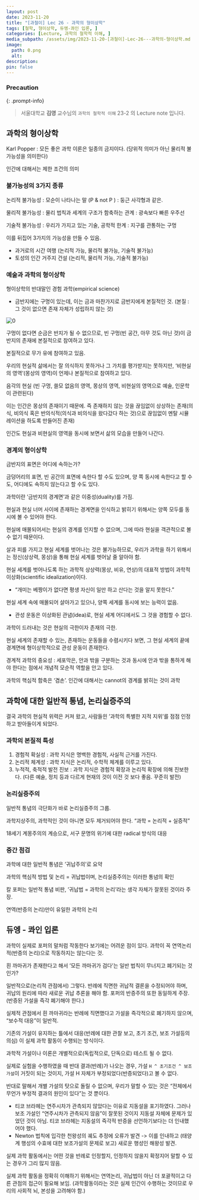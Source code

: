 ```yaml
---
layout: post
date: 2023-11-20
title: "[과철이] Lec 26 - 과학의 형이상학"
tags: [철학, 형이상학, 듀엥-콰인 입론, ]
categories: [Lecture, 과학의 철학적 이해, ]
media_subpath: /assets/img/2023-11-20-[과철이]-Lec-26---과학의-형이상학.md
image:
  path: 0.png
  alt:  
description:  
pin: false
---
```



### Precaution


{: .prompt-info}


> 서울대학교 **김영** 교수님의 `과학의 철학적 이해` 23-2 의 Lecture note 입니다. 


## 과학의 형이상학


Karl Popper : 모든 좋은 과학 이론은 일종의 금지이다. (당위적 의미가 아닌 물리적 불가능성을 의미한다)


인간에 대해서는 제한 조건의 의미


### 불가능성의 3가지 종류


논리적 불가능성 : 모순이 나타나는 말 (P & not P ) : 둥근 사각형과 같은.


물리적 불가능성 : 물리 법칙과 세계의 구조가 함축하는 관계 : 광속보다 빠른 우주선


기술적 불가능성 : 우리가 가지고 있는 기술, 공학적 한계 : 지구를 관통하는 구멍


이를 뒤집어 3가지의 가능성을 만들 수 있음.

- 과거로의 시간 여행 (논리적 가능, 물리적 불가능, 기술적 불가능)
- 토성의 인간 거주지 건설 (논리적, 물리적 가능, 기술적 불가능)

### 예술과 과학의 형이상학


형이상학의 반대말인 경험 과학(empirical science)

- 금반지에는 구멍이 있는데, 이는 금과 마찬가지로 금반지에게 본질적인 것. (본질 : 그 것이 없으면 존재 자체가 성립하지 않는 것)

![0](/0.png)


구멍이 없다면 순금은 반지가 될 수 없으므로, 빈 구멍(빈 공간, 아무 것도 아닌 것)이 금반지의 존재에 본질적으로 참여하고 있다.


본질적으로 무가 유에 참여하고 있음.


우리의 현실적 삶에서는 잘 의식하지 못하거나 그 가치를 평가받지는 못하지만, ‘비현실의 영역’(몽상의 영역)이 언제나 본질적으로 참여하고 있다.


음각의 현실 (빈 구멍, 쓸모 없음의 영역, 몽상의 영역, 비현실의 영역으로 예술, 인문학이 관련된다)


이는 인간은 몽상의 존재이기 때문에. 즉 존재하지 않는 것을 끊임없이 상상하는 존재(의식, 비의식 혹은 반의식적(의식과 비의식을 왔다갔다 하는 것)으로 끊임없이 멘탈 시뮬레이션을 하도록 만들어진 존재)


인간도 현실과 비현실의 영역을 동시에 보면서 삶의 모습을 만들어 나간다.


### 경계의 형이상학


금반지의 표면은 어디에 속하는가?


금덩어리의 표면, 빈 공간의 표면에 속한다 할 수도 있으며, 양 쪽 동시에 속한다고 할 수도, 어디에도 속하지 않는다고 할 수도 있다.


과학이란 ’금반지의 경계면’과 같은 이중성(duality)를 가짐.


현실과 현실 너머 사이에 존재하는 경계면을 인식하고 밝히기 위해서는 양쪽 모두를 동시에 볼 수 있어야 한다.


현실에 매몰되어서는 현실의 경계를 인지할 수 없으며, 그에 따라 현실을 객관적으로 볼 수 없기 때문이다.


살과 피를 가지고 현실 세계를 벗어나는 것은 불가능하므로, 우리가 과학을 하기 위해서는 정신(상상력, 몽상)을 통해 현실 세계를 벗어날 줄 알아야 함.


현실 세계를 벗어나도록 하는 과학적 상상력(몽상, 비유, 연상)의 대표적 방법이 과학적 이상화(scientific idealization)이다.

- “개미는 베짱이가 없다면 평생 자신이 일만 하고 산다는 것을 알지 못한다.”

현실 세계 속에 매몰되어 살아가고 있으나, 양쪽 세계를 동시에 보는 능력이 없음.

- 관성 운동은 이상화된 관념(idea)로, 현실 세계 어디에서도 그 것을 경험할 수 없다.

과학이 드러내는 것은 현실의 극한이자 존재의 극한.


현실 세계의 존재할 수 있는, 존재하는 운동들을 수렴시키다 보면, 그 현실 세계의 끝에 경계면에 형이상학적으로 관성 운동이 존재한다.


경계적 과학의 중요성 : 세포막은, 안과 밖을 구분하는 것과 동시에 안과 밖을 통하게 해야 한다는 점에서 개념적 모순적 역할을 안고 있다.


과학의 핵심적 함축은 ‘겸손’. 인간에 대해서는 cannot의 경계를 밝히는 것이 과학


## 과학에 대한 일반적 통념, 논리실증주의


결국 과학의 현실적 위력은 커져 왔고, 사람들읜 ’과학의 특별한 지적 지위’를 점점 인정하고 받아들이게 되었다.


### 과학의 본질적 특성

1. 경험적 확실성 : 과학 지식은 명백한 경험적, 사실적 근거를 가진다.
2. 논리적 체계성 : 과학 지식은 논리적, 수학적 체계를 이루고 있다.
3. 누적적, 축적적 발전 진보 : 과학 지식은 경험적 확장과 논리적 확장에 의해 진보한다. (다른 예술, 정치 등과 다르게 현재의 것이 이전 것 보다 좋음. 꾸준히 발전)

### 논리실증주의


일반적 통념의 극단화가 바로 논리실증주의 그룹.


과학지상주의, 과학적인 것이 아니면 모두 제거되어야 한다. “과학 = 논리적 + 실증적”


18세기 계몽주의의 계승으로, 서구 문명의 위기에 대한 radical 방식의 대응


### 중간 점검


과학에 대한 일반적 통념은 ’귀납주의’로 요약


과학의 핵심적 방법 및 논리 = 귀납법이며, 논리실증주의는 이러한 통념의 확인


칼 포퍼는 일반적 통념 비판, ’귀납법 = 과학의 논리’라는 생각 자체가 잘못된 것이라 주장.


연역(반증의 논리)만이 유일한 과학의 논리


## 듀엥 - 콰인 입론


과학이 실제로 포퍼의 말처럼 작동한다 보기에는 어려운 점이 있다. 과학이 꼭 연역논리적(반증의 논리)으로 작동하지는 않는다는 것.


흰 까마귀가 존재한다고 해서 ’모든 까마귀가 검다’는 일반 법칙이 무너지고 폐기되는 것인가?


일반적으로(논리적 관점에서) 그렇다. 반례에 직면한 귀납적 결론을 수정되어야 하며, 귀납의 원리에 따라 새로운 귀납 추론을 해야 함. 포퍼의 반증주의 또한 동일하게 주장. (반증된 가설을 즉각 폐기해야 한다.)


실제적 관점에서 흰 까마귀라는 반례에 직면했다고 가설을 즉각적으로 폐기하지 않으며, “보수적 대응”이 일반적.


기존의 가설이 유지하는 틀에서 대응(반례에 대한 관찰 보고, 초기 조건, 보조 가설등의 의심) 이 실제 과학 활동이 수행되는 방식이다.


과학적 가설이나 이론은 개별적으로(독립적으로, 단독으로) 테스트 될 수 없다.


실제로 실험을 수행하였을 때 반대 결과(반례)가 나오는 경우, 가설 `H ^ 초기조건 ^ 보조 가설`이 거짓이 되는 것이지, 가설 H 자체가 부정되었다(반증되었다)고 볼 수 없다.


반대로 말해서 개별 가설의 탓으로 돌릴 수 없으며, 우리가 말할 수 있는 것은 “전체에서 무언가 부정적 결과의 원인이 있다”는 것 뿐이다.

- 티코 브라헤는 연주시차가 관측되지 않았다는 이유로 지동설을 포기하였다. 그러나 보조 가설인 “연주시차가 관측되지 않음”이 잘못된 것이지 지동설 자체에 문제가 있었던 것이 아님. 티코 브라헤는 지동설의 즉각적 반증을 선언하기보다는 더 인내했어야 했다.
- Newton 법칙에 입각한 천왕성의 궤도 추정에 오류가 발견 -> 이를 인내하고 (태양계 행성의 수효에 대한 보조가설의 문제로 보고) 새로운 행성인 해왕성 발견.

실제 과학 활동에서는 어떤 것을 반례로 인정할지, 인정하지 않을지 확정지어 말할 수 있는 경우가 그리 많지 않음.


실제 과학 활동을 정확히 이해하기 위해서는 연역논리, 귀납법이 아닌 더 포괄적이고 다른 관점의 접근이 필요해 보임. (과학활동이라는 것은 실제 인간이 수행하는 것이므로 우리의 사회적 뇌, 본성을 고려해야 함.)



<script>
  window.MathJax = {
    tex: {
      macros: {
        R: "\\mathbb{R}",
        N: "\\mathbb{N}",
        Z: "\\mathbb{Z}",
        Q: "\\mathbb{Q}",
        C: "\\mathbb{C}",
        proj: "\\operatorname{proj}",
        rank: "\\operatorname{rank}",
        im: "\\operatorname{im}",
        dom: "\\operatorname{dom}",
        codom: "\\operatorname{codom}",
        argmax: "\\operatorname*{arg\,max}",
        argmin: "\\operatorname*{arg\,min}",
        "\{": "\\lbrace",
        "\}": "\\rbrace",
        sub: "\\subset",
        sup: "\\supset",
        sube: "\\subseteq",
        supe: "\\supseteq"
      },
      tags: "ams",
      strict: false, 
      inlineMath: [["$", "$"], ["\\(", "\\)"]],
      displayMath: [["$$", "$$"], ["\\[", "\\]"]]
    },
    options: {
      skipHtmlTags: ["script", "noscript", "style", "textarea", "pre"]
    }
  };
</script>
<script async src="https://cdn.jsdelivr.net/npm/mathjax@3/es5/tex-mml-chtml.js"></script>
